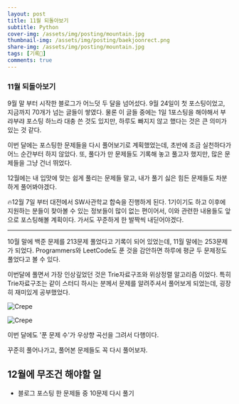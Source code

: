 ```yaml
---
layout: post
title: 11월 되돌아보기
subtitle: Python
cover-img: /assets/img/posting/mountain.jpg
thumbnail-img: /assets/img/posting/baekjoonrect.png
share-img: /assets/img/posting/mountain.jpg
tags: [기록🎉]
comments: true
---
```


### 11월 되돌아보기

9월 말 부터 시작한 블로그가 어느덧 두 달을 넘어섰다.
9월 24일이 첫 포스팅이었고, 지금까지 70개가 넘는 글들이 쌓였다. 물론 이 글들 중에는 1일 1포스팅을 해야해서 부랴부랴 포스팅 하느라 대충 쓴 것도 있지만, 하루도 빠지지 않고 했다는 것은 큰 의미가 있는 것 같다.

이번 달에는 포스팅한 문제들을 다시 풀어보기로 계획했었는데, 초반에 조금 실천하다가 어느 순간부터 하지 않았다. 또, 풀다가 만 문제들도 기록해 놓고 풀고자 했지만, 많은 문제들을 그냥 건너 뛰었다.

12월에는 내 입맛에 맞는 쉽게 풀리는 문제들 말고, 내가 풀기 싫은 힘든 문제들도 차분하게 풀어봐야겠다.

🔥12월 7일 부터 대전에서 SW사관학교 합숙을 진행하게 된다.
1기이기도 하고 이후에 지원하는 분들이 찾아볼 수 있는 정보들이 많이 없는 편이어서, 이와 관련한 내용들도 앞으로 포스팅해볼 계획이다.
가서도 꾸준하게 한 발짝씩 내딛어야겠다.

---

10월 말에 백준 문제를 213문제 풀었다고 기록이 되어 있었는데, 11월 말에는 253문제가 되었다. Programmers와 LeetCode도 푼 것을 감안하면 하루에 평균 두 문제정도 풀었다고 볼 수 있다.

이번달에 풀면서 가장 인상깊었던 것은 Trie자료구조와 위상정렬 알고리즘 이었다. 특히 Trie자료구조는 같이 스터디 하시는 분께서 문제를 알려주셔서 풀어보게 되었는데, 굉장히 재미있게 공부했었다.

![Crepe](https://i.imgur.com/lPyn0mE.jpg)

![Crepe](https://i.imgur.com/LILNz3p.jpg)

이번 달에도 '푼 문제 수'가 우상향 곡선을 그려서 다행이다.

꾸준히 풀어나가고, 풀어본 문제들도 꼭 다시 풀어보자.

## 12월에 무조건 해야할 일

- 블로그 포스팅 한 문제들 중 10문제 다시 풀기

<br>
